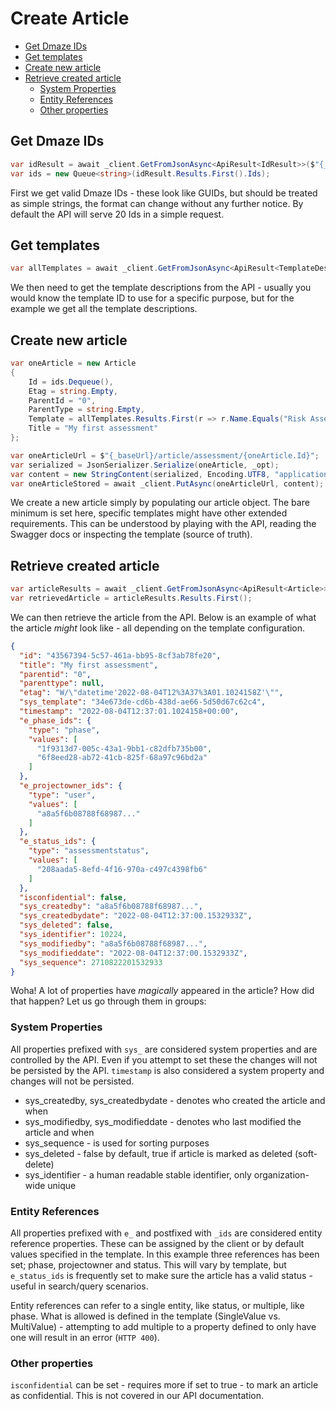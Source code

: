 # Create Article <!-- omit in toc -->

- [Get Dmaze IDs](#get-Dmaze-ids)
- [Get templates](#get-templates)
- [Create new article](#create-new-article)
- [Retrieve created article](#retrieve-created-article)
  - [System Properties](#system-properties)
  - [Entity References](#entity-references)
  - [Other properties](#other-properties)

## Get Dmaze IDs

```csharp
var idResult = await _client.GetFromJsonAsync<ApiResult<IdResult>>($"{_baseUrl}/id", _opt);
var ids = new Queue<string>(idResult.Results.First().Ids);
```

First we get valid Dmaze IDs - these look like GUIDs, but should be treated as simple strings, the format can change without any further notice. By default the API will serve 20 Ids in a simple request.

## Get templates
```csharp
var allTemplates = await _client.GetFromJsonAsync<ApiResult<TemplateDescription>>($"{_baseUrl}/template");
```
We then need to get the template descriptions from the API - usually you would know the template ID to use for a specific purpose, but for the example we get all the template descriptions.

## Create new article
```csharp
var oneArticle = new Article
{
    Id = ids.Dequeue(),
    Etag = string.Empty,
    ParentId = "0",
    ParentType = string.Empty,
    Template = allTemplates.Results.First(r => r.Name.Equals("Risk Assessment")).Id,
    Title = "My first assessment"
};

var oneArticleUrl = $"{_baseUrl}/article/assessment/{oneArticle.Id}";
var serialized = JsonSerializer.Serialize(oneArticle, _opt);
var content = new StringContent(serialized, Encoding.UTF8, "application/json");
var oneArticleStored = await _client.PutAsync(oneArticleUrl, content);
```

We create a new article simply by populating our article object. The bare minimum is set here, specific templates might have other extended requirements. This can be understood by playing with the API, reading the Swagger docs or inspecting the template (source of truth).

## Retrieve created article
```csharp
var articleResults = await _client.GetFromJsonAsync<ApiResult<Article>>(oneArticleUrl, _opt);
var retrievedArticle = articleResults.Results.First();
```

We can then retrieve the article from the API. Below is an example of what the article *might* look like - all depending on the template configuration.

```json
{
  "id": "43567394-5c57-461a-bb95-8cf3ab78fe20",
  "title": "My first assessment",
  "parentid": "0",
  "parenttype": null,
  "etag": "W/\"datetime'2022-08-04T12%3A37%3A01.1024158Z'\"",
  "sys_template": "34e673de-cd6b-438d-ae66-5d50d67c62c4",
  "timestamp": "2022-08-04T12:37:01.1024158+00:00",
  "e_phase_ids": {
    "type": "phase",
    "values": [
      "1f9313d7-005c-43a1-9bb1-c82dfb735b00",
      "6f8eed28-ab72-41cb-825f-68a97c96bd2a"
    ]
  },
  "e_projectowner_ids": {
    "type": "user",
    "values": [
      "a8a5f6b08788f68987..."
    ]
  },
  "e_status_ids": {
    "type": "assessmentstatus",
    "values": [
      "208aada5-8efd-4f16-970a-c497c4398fb6"
    ]
  },
  "isconfidential": false,
  "sys_createdby": "a8a5f6b08788f68987...",
  "sys_createdbydate": "2022-08-04T12:37:00.1532933Z",
  "sys_deleted": false,
  "sys_identifier": 10224,
  "sys_modifiedby": "a8a5f6b08788f68987...",
  "sys_modifieddate": "2022-08-04T12:37:00.1532933Z",
  "sys_sequence": 2710822201532933
}
```
Woha! A lot of properties have _magically_ appeared in the article? How did that happen? Let us go through them in groups:

### System Properties

All properties prefixed with `sys_` are considered system properties and are controlled by the API. Even if you attempt to set these the changes will not be persisted by the API. `timestamp` is also considered a system property and changes will not be persisted.

 - sys_createdby, sys_createdbydate - denotes who created the article and when
 - sys_modifiedby, sys_modifieddate - denotes who last modified the article and when
 - sys_sequence - is used for sorting purposes
 - sys_deleted - false by default, true if article is marked as deleted (soft-delete)
 - sys_identifier - a human readable stable identifier, only organization-wide unique

### Entity References

All properties prefixed with `e_` and postfixed with `_ids` are considered entity reference properties. These can be assigned by the client or by default values specified in the template. In this example three references has been set; phase, projectowner and status. This will vary by template, but `e_status_ids` is frequently set to make sure the article has a valid status - useful in search/query scenarios.

Entity references can refer to a single entity, like status, or multiple, like phase. What is allowed is defined in the template (SingleValue vs. MultiValue) - attempting to add multiple to a property defined to only have one will result in an error (`HTTP 400`).

### Other properties
`isconfidential` can be set - requires more if set to true - to mark an article as confidential. This is not covered in our API documentation.
